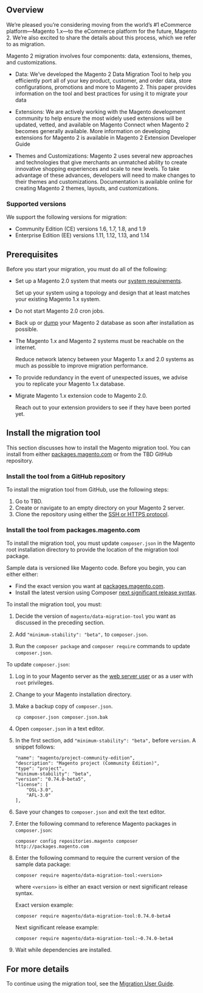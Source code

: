 ## Overview
We’re pleased you’re considering moving from the world’s #1 eCommerce platform—Magento 1.x—to the eCommerce platform for the future, Magento 2. We’re also excited to share the details about this process, which we refer to as migration.

Magento 2 migration involves four components: data, extensions, themes, and customizations. 

*	Data: We’ve developed the Magento 2 Data Migration Tool to help you efficiently port all of your key product, customer, and order data, store configurations, promotions and more to Magento 2. This paper provides information on the tool and best practices for using it to migrate your data

*	Extensions: We are actively working with the Magento development community to help ensure the most widely used extensions will be updated, vetted, and available on Magento Connect when Magento 2 becomes generally available. More information on developing extensions for Magento 2 is available in Magento 2 Extension Developer Guide

*	Themes and Customizations: Magento 2 uses several new approaches and technologies that give merchants an unmatched ability to create innovative shopping experiences and scale to new levels. To take advantage of these advances, developers will need to make changes to their themes and customizations. Documentation is available online for creating Magento 2 themes, layouts, and customizations.

### Supported versions
We support the following versions for migration:

*	Community Edition (CE) versions 1.6, 1.7, 1.8, and 1.9
*	Enterprise Edition (EE) versions 1.11, 1.12, 1.13, and 1.14

## Prerequisites
Before you start your migration, you must do all of the following:

*	Set up a Magento 2.0 system that meets our <a href="http://devdocs.magento.com/guides/v1.0/install-gde/system-requirements.html">system requirements</a>.

	Set up your system using a topology and design that at least matches your existing Magento 1.x system.

*	Do not start Magento 2.0 cron jobs.

*	Back up or <a href="https://dev.mysql.com/doc/refman/5.1/en/mysqldump.html">dump</a> your Magento 2 database as soon after installation as possible.

*	The Magento 1.x and Magento 2 systems must be reachable on the internet.

	Reduce network latency between your Magento 1.x and 2.0 systems as much as possible to improve migration performance.

*	To provide redundancy in the event of unexpected issues, we advise you to replicate your Magento 1.x database.

*	Migrate Magento 1.x extension code to Magento 2.0.

	Reach out to your extension providers to see if they have been ported yet.

## Install the migration tool
This section discusses how to install the Magento migration tool. You can install from either <a href="http://packages.magento.com/#magento/data-migration-tool" target="_blank">packages.magento.com</a> or from the TBD GitHub repository.

### Install the tool from a GitHub repository
To install the migration tool from GitHub, use the following steps:

1.	Go to TBD.
2.	Create or navigate to an empty directory on your Magento 2 server.
2.	Clone the repository using either the <a href="https://help.github.com/articles/which-remote-url-should-i-use/">SSH or HTTPS protocol</a>.

### Install the tool from packages.magento.com
To install the migration tool, you must update `composer.json` in the Magento root installation directory to provide the location of the migration tool package. 

Sample data is versioned like Magento code. Before you begin, you can either either:

*	Find the exact version you want at <a href="http://packages.magento.com/#magento/data-migration-tool" target="_blank">packages.magento.com</a>.
*	Install the latest version using Composer <a href="https://getcomposer.org/doc/01-basic-usage.md#next-significant-release-tilde-and-caret-operators-" target="_blank">next significant release syntax</a>.

To install the migration tool, you must:

1.	Decide the version of `magento/data-migration-tool` you want as discussed in the preceding section.

2.	Add `"minimum-stability": "beta",` to `composer.json`.

2.	Run the `composer package` and `composer require` commands to update `composer.json`.

To update `composer.json`:

1.	Log in to your Magento server as the <a href="{{ site.gdeurl }}install-gde/install/prepare-install.html#install-update-depend-apacheweb">web server user</a> or as a user with `root` privileges.

2.	Change to your Magento installation directory.

3.	Make a backup copy of `composer.json`.

		cp composer.json composer.json.bak

4.	Open `composer.json` in a text editor.

5.	In the first section, add `"minimum-stability": "beta",` before `version`. A snippet follows:

		"name": "magento/project-community-edition",
	    "description": "Magento project (Community Edition)",
	    "type": "project",
	    "minimum-stability": "beta",
	    "version": "0.74.0-beta5",
	    "license": [
	        "OSL-3.0",
	        "AFL-3.0"
	    ],

6.	Save your changes to <code>composer.json</code> and exit the text editor.

7.	Enter the following command to reference Magento packages in `composer.json`:

		composer config repositories.magento composer http://packages.magento.com

8.	Enter the following command to require the current version of the sample data package:

		composer require magento/data-migration-tool:<version>

	where `<version>` is either an exact version or next significant release syntax.

	Exact version example:

		composer require magento/data-migration-tool:0.74.0-beta4

	Next significant release example:

		composer require magento/data-migration-tool:~0.74.0-beta4

9.	Wait while dependencies are installed.

## For more details
To continue using the migration tool, see the <a href="http://devdocs.magento.com/guides/v1.0/migration/migration-user-guide.html">Migration User Guide</a>.
